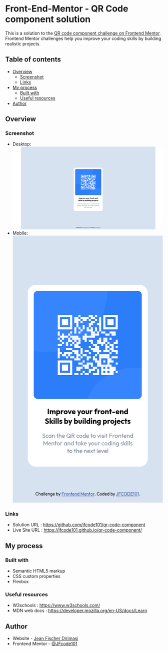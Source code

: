# Front-End-Mentor - QR Code component solution

This is a solution to the [QR code component challenge on Frontend Mentor](https://www.frontendmentor.io/challenges/qr-code-component-iux_sIO_H). Frontend Mentor challenges help you improve your coding skills by building realistic projects.

## Table of contents

- [Overview](#overview)
  - [Screenshot](#screenshot)
  - [Links](#links)
- [My process](#my-process)
  - [Built with](#built-with)
  - [Useful resources](#useful-resources)
- [Author](#author)

## Overview

### Screenshot

- Desktop: ![](./images/%20QR-code-desktop.png)
- Mobile: ![](./images/QR-Code-Mobile.png)

### Links

- Solution URL  : https://github.com/jfcode101/qr-code-component
- Live Site URL : https://jfcode101.github.io/qr-code-component/

## My process

### Built with

- Semantic HTML5 markup
- CSS custom properties
- Flexbox

### Useful resources

- W3schools     : https://www.w3schools.com/
- MDN web docs  : https://developer.mozilla.org/en-US/docs/Learn

## Author

- Website - [Jean Fischer Dirimasi](https://devjfd.com/)
- Frontend Mentor - [@JFcode101](https://www.frontendmentor.io/profile/jfcode101)
